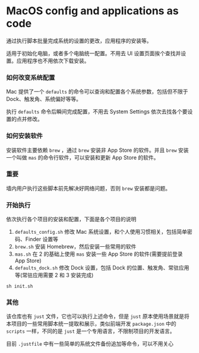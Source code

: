 # MacOS config and applications as code

通过执行脚本批量完成系统的设置的更改，应用程序的安装等。

适用于初始化电脑，或者多个电脑统一配置。不用去 UI 设置页面挨个查找并设置。应用程序也不用依次下载安装。

### 如何改变系统配置

Mac 提供了一个 `defaults` 的命令可以查询和配置各个系统参数，包括但不限于 Dock、触发角、系统偏好等等。

执行 `defaults` 命令后瞬间完成配置，不用去 System Settings 依次去找各个要设置的点并修改。

### 如何安装软件

安装软件主要依赖 `brew` ，通过 `brew` 安装非 App Store 的软件。并且 `brew` 安装一个叫做 `mas` 的命令行软件，可以安装和更新 App Store 的软件。

### 重要

墙内用户执行这些脚本前先解决好网络问题，否则 `brew` 安装都是问题。


### 开始执行

依次执行各个项目的安装和配置，下面是各个项目的说明

1. `defaults_config.sh` 修改 Mac 系统设置，和个人使用习惯相关，包括简单密码、Finder 设置等
2. `brew.sh` 安装 Homebrew，然后安装一些常用的软件
3. `mas.sh` 在 2 的基础上使用 `mas` 安装一些 App Store 的软件(需要提前登录 App Store)
4. `defaults_dock.sh` 修改 Dock 设置，包括 Dock 的位置、触发角、常驻应用等(常驻应用需要 2 和 3 安装完成)

```shell
sh init.sh
```

### 其他

该仓库也有 `just` 文件，它也可以执行上述命令，但是 `just` 原本使用场景就是将本项目的一些常用脚本统一提取和展示，类似前端开发 `package.json` 中的 `scripts` 一样，不同的是 `just` 是一个专用语言，不限制项目的开发语言。

目前 `.justfile` 中有一些简单的系统文件备份追加等命令，可以不用关心